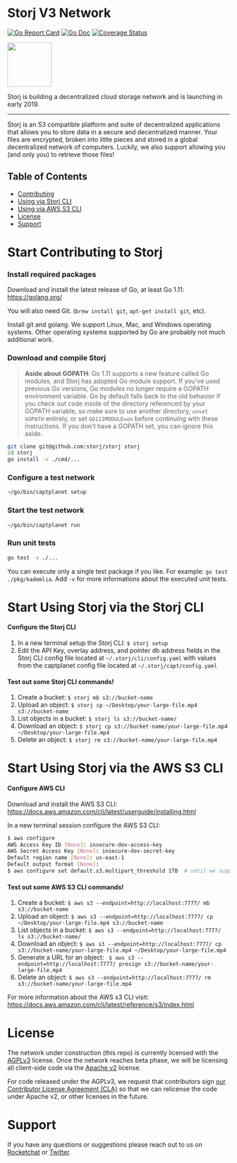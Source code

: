 # Storj V3 Network

[![Go Report Card](https://goreportcard.com/badge/github.com/storj/storj)](https://goreportcard.com/report/github.com/storj/storj)
[![Go Doc](https://img.shields.io/badge/godoc-reference-blue.svg?style=flat-square)](http://godoc.org/github.com/storj/storj)
[![Coverage Status](https://coveralls.io/repos/github/storj/storj/badge.svg?branch=master)](https://coveralls.io/github/storj/storj?branch=master)

<img src="https://github.com/storj/storj/raw/master/logo/logo.png" width="100">

Storj is building a decentralized cloud storage network and is launching in 
early 2019.

----

Storj is an S3 compatible platform and suite of decentralized applications that 
allows you to store data in a secure and decentralized manner. Your files are
encrypted, broken into little pieces and stored in a global decentralized
network of computers. Luckily, we also support allowing you (and only you) to
retrieve those files!

## Table of Contents

- [Contributing](#Start-Contributing-to-Storj)
- [Using via Storj CLI](#Start-Using-Storj-via-the-Storj-CLI)
- [Using via AWS S3 CLI](#Start-Using-Storj-via-the-AWS-S3-CLI)
- [License](#License)
- [Support](#Support)

# Start Contributing to Storj

### Install required packages

Download and install the latest release of Go, at least Go 1.11:
https://golang.org/

You will also need Git. (`brew install git`, `apt-get install git`, etc).

Install git and golang. We support Linux, Mac, and Windows operating
systems. Other operating systems supported by Go are probably not much
additional work.

### Download and compile Storj

> **Aside about GOPATH**: Go 1.11 supports a new feature called Go modules,
> and Storj has adopted Go module support. If you've used previous Go versions,
> Go modules no longer require a GOPATH environment variable. Go by default
> falls back to the old behavior if you check out code inside of the directory
> referenced by your GOPATH variable, so make sure to use another directory,
> `unset GOPATH` entirely, or set `GO111MODULE=on` before continuing with these
> instructions. If you don't have a GOPATH set, you can ignore this aside.

```bash
git clone git@github.com:storj/storj storj
cd storj
go install -v ./cmd/...
```

### Configure a test network

```bash
~/go/bin/captplanet setup
```

### Start the test network

```bash
~/go/bin/captplanet run
```

### Run unit tests

```bash
go test -v ./...
```

You can execute only a single test package if you like. For example:
`go test ./pkg/kademlia`. Add `-v` for more informations about the executed unit
tests.

# Start Using Storj via the Storj CLI

#### Configure the Storj CLI
1) In a new terminal setup the Storj CLI: ```$ storj setup```
2) Edit the API Key, overlay address, and pointer db address fields in the Storj
CLI config file located at ```~/.storj/cli/config.yaml``` with values from the
captplanet config file located at ```~/.storj/capt/config.yaml```

#### Test out some Storj CLI commands!

1) Create a bucket: ```$ storj mb s3://bucket-name```
2) Upload an object: ```$ storj cp ~/Desktop/your-large-file.mp4 s3://bucket-name```
3) List objects in a bucket: ```$ storj ls s3://bucket-name/ ```
4) Download an object: ```$ storj cp s3://bucket-name/your-large-file.mp4 ~/Desktop/your-large-file.mp4```
6) Delete an object: ```$ storj rm s3://bucket-name/your-large-file.mp4```


# Start Using Storj via the AWS S3 CLI

#### Configure AWS CLI

Download and install the AWS S3 CLI: https://docs.aws.amazon.com/cli/latest/userguide/installing.html

In a new terminal session configure the AWS S3 CLI:
```bash
$ aws configure
AWS Access Key ID [None]: insecure-dev-access-key
AWS Secret Access Key [None]: insecure-dev-secret-key
Default region name [None]: us-east-1
Default output format [None]:
$ aws configure set default.s3.multipart_threshold 1TB  # until we support multipart
```

#### Test out some AWS S3 CLI commands!

1) Create a bucket: ```$ aws s3 --endpoint=http://localhost:7777/ mb s3://bucket-name```
2) Upload an object: ```$ aws s3 --endpoint=http://localhost:7777/ cp ~/Desktop/your-large-file.mp4 s3://bucket-name```
3) List objects in a bucket: ```$ aws s3 --endpoint=http://localhost:7777/ ls s3://bucket-name/ ```
4) Download an object: ```$ aws s3 --endpoint=http://localhost:7777/ cp s3://bucket-name/your-large-file.mp4 ~/Desktop/your-large-file.mp4```
5) Generate a URL for an object: ``` $ aws s3 --endpoint=http://localhost:7777/ presign s3://bucket-name/your-large-file.mp4```
6) Delete an object: ```$ aws s3 --endpoint=http://localhost:7777/ rm s3://bucket-name/your-large-file.mp4```

For more information about the AWS s3 CLI visit: https://docs.aws.amazon.com/cli/latest/reference/s3/index.html

# License

The network under construction (this repo) is currently licensed with the 
[AGPLv3](https://www.gnu.org/licenses/agpl-3.0.en.html) license. Once the network 
reaches beta phase, we will be licensing all client-side code via the 
[Apache v2](https://www.apache.org/licenses/LICENSE-2.0) license.

For code released under the AGPLv3, we request that contributors sign 
[our Contributor License Agreement (CLA)](https://docs.google.com/forms/d/e/1FAIpQLSdVzD5W8rx-J_jLaPuG31nbOzS8yhNIIu4yHvzonji6NeZ4ig/viewform) so that we can relicense the
code under Apache v2, or other licenses in the future.

# Support

If you have any questions or suggestions please reach out to us on
[Rocketchat](https://community.storj.io/) or
[Twitter](https://twitter.com/storjproject).
